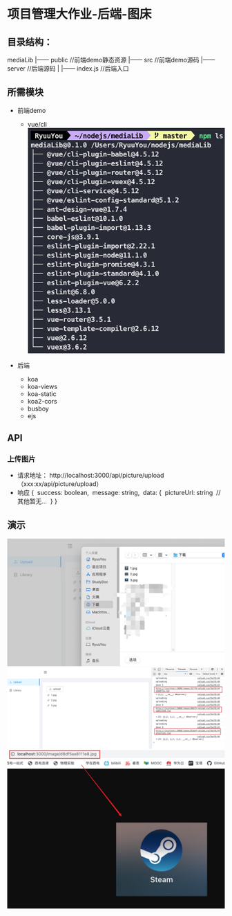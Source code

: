 # 项目管理大作业-后端-图床
## 目录结构：
mediaLib
|—— public 	//前端demo静态资源
|—— src		//前端demo源码
|—— server	//后端源码
|	|—— index.js //后端入口
## 所需模块
- 前端demo
  - vue/cli
  ![image](./images/npmls.jpg)

- 后端
  - koa
  - koa-views
  - koa-static
  - koa2-cors
  - busboy
  - ejs

## API
### 上传图片
- 请求地址：
  http://localhost:3000/api/picture/upload 
  （xxx:xx/api/picture/upload）
- 响应
  {
  ​	success: boolean,
  ​	message: string,
  ​	data: {
  ​		pictureUrl: string
  ​		//其他暂无...
  ​	}
  }
## 演示
![image](./images/demo1.jpg)
![image](./images/demo2.jpg)
![image](./images/demo3.jpg)